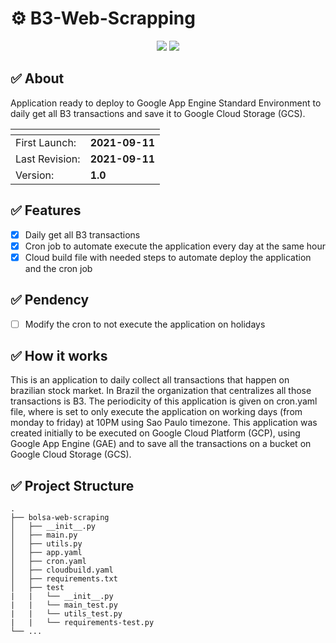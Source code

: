 # :gear: B3-Web-Scrapping

<p align="center">
  
<img src="https://img.shields.io/badge/Python-00ADD8?style=for-the-badge&logo=go&logoColor=white">
<img src="https://img.shields.io/badge/Google_Cloud-4285F4?style=for-the-badge&logo=google-cloud&logoColor=white">

</p>


## :white_check_mark: About
Application ready to deploy to Google App Engine Standard Environment to daily get all B3 transactions and save it to Google Cloud Storage (GCS).

| <!-- --> | <!-- --> | 
--------------- |  ---------------
First Launch:   | **2021-09-11**    
Last Revision:  | **2021-09-11**    
Version:        | **1.0**

## :white_check_mark: Features

- [x] Daily get all B3 transactions
- [x] Cron job to automate execute the application every day at the same hour
- [x] Cloud build file with needed steps to automate deploy the application and the cron job  

## :white_check_mark: Pendency

- [ ] Modify the cron to not execute the application on holidays

## :white_check_mark: How it works

This is an application to daily collect all transactions that happen on brazilian stock market. In Brazil the organization that centralizes all those transactions is B3. The periodicity of this application is given on cron.yaml file, where is set to only execute the application on working days (from monday to friday) at 10PM using Sao Paulo timezone. This application was created initially to be executed on Google Cloud Platform (GCP), using Google App Engine (GAE) and to save all the transactions on a bucket on Google Cloud Storage (GCS).

## :white_check_mark: Project Structure

    .
    ├── bolsa-web-scraping                     
    │   ├── __init__.py
    │   ├── main.py
    │   ├── utils.py
    │   ├── app.yaml
    │   ├── cron.yaml
    │   ├── cloudbuild.yaml
    │   ├── requirements.txt
    │   ├── test
    |   |   └── __init__.py     
    |   |   └── main_test.py   
    |   |   └── utils_test.py  
    |   |   └── requirements-test.py  
    └── ...
